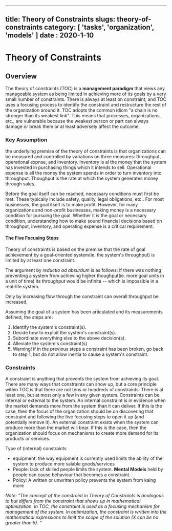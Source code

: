 ----
title: Theory of Constraints
slugs: theory-of-constraints
category: [ 'tasks', 'organization', 'models' ]
date : 2020-1-10
----

# Theory of Constraints
## Overview
The theory of constraints (TOC) is a **management paradigm** that views any manageable system as being limited in achieving more of its goals by a very small number of constraints. There is always at least on constraint, and TOC uses a focusing process to identify the constraint and restructure the rest of the organization around it. TOC adopts the common idiom "a chain is no stronger than its weakest link". This means that processes, organizations, etc., are vulnerable because the weakest person or part can always damage or break them or at least adversely affect the outcome. 

### Key Assumption
the underlying premise of the theory of constraints is that organizations can be measured and controlled by variations on three measures: throughput, operational expnse, and inventory. Inventory is al the money that the system has invested in purchasing things which it intends to sell. Operational expense is all the money the system spends in order to turn inventory into throughput. Thoughput is the rate at which the system generates money through sales.

Before the goal itself can be reached, necessary conditions must first be met. These typically include safety, quality, legal obligations, etc.. For most businesses, the goal itself is to make profit. However, for many organizations and non-profit businesses, making money is a necessary condition for pursuing the goal. Whether it is the goal or necessary condition, understanding how to make sound financial decisions based on throughput, inventory, and operating expense is a critical requirement. 

#### The Five Focusing Steps

Theory of constraints is based on the premise that the rate of goal achievement by a goal-oriented system(ie. the system's throughput) is limited by at least one constraint. 

The argument by _reductio ad absurdum_ is as follows: if there was nothing preventing a system from achieving higher thoughput(ie. more goal units in a unit of time) its throughput would be infinite -- which is impossible in a real-life system.

Only by increasing flow through the constraint can overall throughput be increased. 

Assuming the goal of a system has been articulated and its measurements defined, the steps are:
  1. Identify the system's constraint(s).
  2. Decide how to exploit the system's constraint(s).
  3. Subordinate everything else to the above decision(s).
  4. Alleviate the system's constraint(s)
  5. Warning! if in the previous steps a constraint has been broken, go back to step 1, but do not allow inertia to cause a system's constraint.

### Constraints

A constraint is anything that prevents the system from achieving its goal. There are many ways that constraints can show up, but a core principle within TOC is that there are not tens or hundreds of constraints. There is at least one, but at most only a few in any given system. Constraints can be internal or external to the system. An internal constraint is in evidence when the market demands more from the system than it can deliver. If this is the case, then the focus of the organization should be on discovering that constraint and following the five focusing steps to open it up (and potentially remove it). An external constraint exists when the system can produce more than the market will bear. If this is the case, then the organization should focus on mechanisms to create more demand for its products or services. 

Type of (internal) constraints
- equipment: the way equipment is currently used limits the ability of the system to produce more salable goods/services
- People: lack of skilled people limits the system. **Mental Models** held by people can cause behaviour that becomes a constraint.
- Policy: A written or unwritten policy prevents the system from kaing more

_Note: "The concept of the constraint in Theory of Constraints is analogous to but differs from the constraint that shows up in mathematical optimization. In TOC, the constraint is used as a focusing mechanism for management of the system. In optimization, the constraint is written into the mathematical expressions to limit the scope of the solution (X can be no greater than 5). "_
